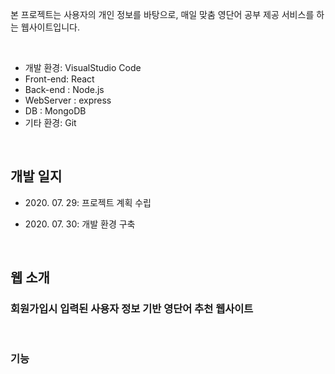 본 프로젝트는 사용자의 개인 정보를 바탕으로, 매일 맞춤 영단어 공부 제공 서비스를 하는 웹사이트입니다.

<br>

- 개발 환경: VisualStudio Code
- Front-end: React
- Back-end : Node.js
- WebServer : express
- DB : MongoDB
- 기타 환경: Git

<br>

## 개발 일지

- 2020\. 07. 29: 프로젝트 계획 수립

- 2020\. 07. 30: 개발 환경 구축


<br>

## 웹 소개

### 회원가입시 입력된 사용자 정보 기반 영단어 추천 웹사이트


<br>

### 기능





